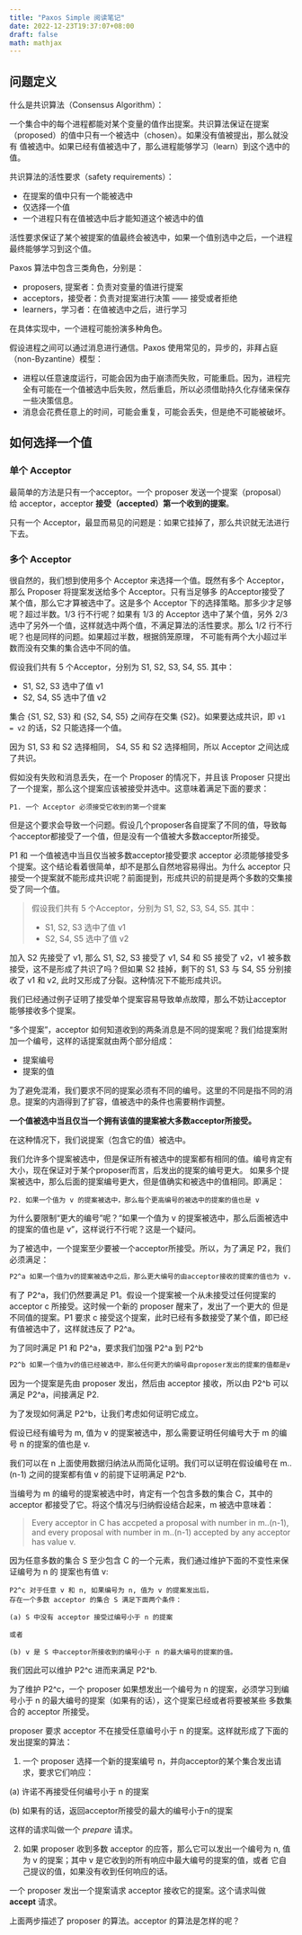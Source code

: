 ```yaml
---
title: "Paxos Simple 阅读笔记"
date: 2022-12-23T19:37:07+08:00
draft: false
math: mathjax
---
```


## 问题定义

什么是共识算法（Consensus Algorithm）：

一个集合中的每个进程都能对某个变量的值作出提案。共识算法保证在提案（proposed）的值中只有一个被选中（chosen）。如果没有值被提出，那么就没有
值被选中。如果已经有值被选中了，那么进程能够学习（learn）到这个选中的值。

共识算法的活性要求（safety requirements）：

- 在提案的值中只有一个能被选中
- 仅选择一个值
- 一个进程只有在值被选中后才能知道这个被选中的值

活性要求保证了某个被提案的值最终会被选中，如果一个值别选中之后，一个进程最终能够学习到这个值。

Paxos 算法中包含三类角色，分别是：

- proposers, 提案者：负责对变量的值进行提案
- acceptors，接受者：负责对提案进行决策 —— 接受或者拒绝
- learners，学习者：在值被选中之后，进行学习

在具体实现中，一个进程可能扮演多种角色。

假设进程之间可以通过消息进行通信。Paxos 使用常见的，异步的，非拜占庭（non-Byzantine）模型：

- 进程以任意速度运行，可能会因为由于崩溃而失败，可能重启。因为，进程完全有可能在一个值被选中后失败，然后重启，所以必须借助持久化存储来保存
一些决策信息。
- 消息会花费任意上的时间，可能会重复，可能会丢失，但是绝不可能被破坏。

## 如何选择一个值

### 单个 Acceptor

最简单的方法是只有一个acceptor。一个 proposer 发送一个提案（proposal）给 acceptor，acceptor **接受（accepted）第一个收到的提案**。

只有一个 Acceptor，最显而易见的问题是：如果它挂掉了，那么共识就无法进行下去。

### 多个 Acceptor

很自然的，我们想到使用多个 Acceptor 来选择一个值。既然有多个 Acceptor，那么 Proposer 将提案发送给多个 Acceptor。只有当足够多
的Acceptor接受了某个值，那么它才算被选中了。这是多个 Acceptor 下的选择策略。那多少才足够呢？超过半数。1/3 行不行呢？如果有 1/3 的 Acceptor
选中了某个值，另外 2/3 选中了另外一个值，这样就选中两个值，不满足算法的活性要求。那么 1/2 行不行呢？也是同样的问题。如果超过半数，根据鸽笼原理，
不可能有两个大小超过半数而没有交集的集合选中不同的值。

假设我们共有 5 个Acceptor，分别为 S1, S2, S3, S4, S5. 其中：
- S1, S2, S3 选中了值 v1
- S2, S4, S5 选中了值 v2

集合 {S1, S2, S3} 和 {S2, S4, S5} 之间存在交集 {S2}。如果要达成共识，即 `v1 = v2` 的话，S2 只能选择一个值。

因为 S1, S3 和 S2 选择相同， S4, S5 和 S2 选择相同，所以 Acceptor 之间达成了共识。

假如没有失败和消息丢失，在一个 Proposer 的情况下，并且该 Proposer 只提出了一个提案，那么这个提案应该被接受并选中。这意味着满足下面的要求：

```
P1. 一个 Acceptor 必须接受它收到的第一个提案
```

但是这个要求会导致一个问题。假设几个proposer各自提案了不同的值，导致每个acceptor都接受了一个值，但是没有一个值被大多数acceptor所接受。

P1 和 一个值被选中当且仅当被多数acceptor接受要求 acceptor 必须能够接受多个提案。这个结论看着很简单，却不是那么自然地容易得出。为什么 
acceptor 只接受一个提案就不能形成共识呢？前面提到，形成共识的前提是两个多数的交集接受了同一个值。

> 假设我们共有 5 个Acceptor，分别为 S1, S2, S3, S4, S5. 其中：
> - S1, S2, S3 选中了值 v1
> - S2, S4, S5 选中了值 v2

加入 S2 先接受了 v1, 那么 S1, S2, S3 接受了 v1, S4 和 S5 接受了 v2，v1 被多数接受，这不是形成了共识了吗？但如果 S2 挂掉，剩下的 S1, S3
与 S4, S5 分别接收了 v1 和 v2, 此时又形成了分裂。这种情况下不能形成共识。

我们已经通过例子证明了接受单个提案容易导致单点故障，那么不妨让acceptor能够接收多个提案。

“多个提案”，acceptor 如何知道收到的两条消息是不同的提案呢？我们给提案附加一个编号，这样的话提案就由两个部分组成：

- 提案编号
- 提案的值

为了避免混淆，我们要求不同的提案必须有不同的编号。这里的不同是指不同的消息。提案的内涵得到了扩容，值被选中的条件也需要稍作调整。

**一个值被选中当且仅当一个拥有该值的提案被大多数acceptor所接受。**

在这种情况下，我们说提案（包含它的值）被选中。

我们允许多个提案被选中，但是保证所有被选中的提案都有相同的值。编号肯定有大小，现在保证对于某个proposer而言，后发出的提案的编号更大。
如果多个提案被选中，那么后面的提案编号更大，但是值确实和被选中的值相同。即满足：

```
P2. 如果一个值为 v 的提案被选中，那么每个更高编号的被选中的提案的值也是 v
```

为什么要限制“更大的编号”呢？“如果一个值为 v 的提案被选中，那么后面被选中的提案的值也是 v”，这样说行不行呢？这是一个疑问。

为了被选中，一个提案至少要被一个acceptor所接受。所以，为了满足 P2，我们必须满足：

```html
P2^a 如果一个值为v的提案被选中之后，那么更大编号的由acceptor接收的提案的值也为 v.
```

有了 P2^a，我们仍然要满足 P1。假设一个提案被一个从未接受过任何提案的acceptor c 所接受。这时候一个新的 proposer 醒来了，发出了一个更大的
但是不同值的提案。P1 要求 c 接受这个提案，此时已经有多数接受了某个值，即已经有值被选中了，这样就违反了 P2^a。

为了同时满足 P1 和 P2^a，要求我们加强 P2^a 到 P2^b

```html
P2^b 如果一个值为v的值已经被选中，那么任何更大的编号由proposer发出的提案的值都是v
```

因为一个提案是先由 proposer 发出，然后由 acceptor 接收，所以由 P2^b 可以满足 P2^a，间接满足 P2.

为了发现如何满足 P2^b，让我们考虑如何证明它成立。

假设已经有编号为 m, 值为 v 的提案被选中，那么需要证明任何编号大于 m 的编号 n 的提案的值也是 v.

我们可以在 n 上面使用数据归纳法从而简化证明。我们可以证明在假设编号在 m..(n-1) 之间的提案都有值 v 的前提下证明满足 P2^b.

当编号为 m 的编号的提案被选中时，肯定有一个包含多数的集合 C，其中的 acceptor 都接受了它。将这个情况与归纳假设结合起来，m 被选中意味着：

> Every acceptor in C has accpeted a proposal with number in m..(n-1), and every proposal with number in m..(n-1)
accepted by any acceptor has value v.

因为任意多数的集合 S 至少包含 C 的一个元素，我们通过维护下面的不变性来保证编号为 n 的 提案也有值 v:

```text
P2^c 对于任意 v 和 n, 如果编号为 n, 值为 v 的提案发出后，
存在一个多数 acceptor 的集合 S 满足下面两个条件：

(a) S 中没有 acceptor 接受过编号小于 n 的提案

或者

(b) v 是 S 中acceptor所接收到的编号小于 n 的最大编号的提案的值。 
```

我们因此可以维护 P2^c 进而来满足 P2^b.

为了维护 P2^c，一个 proposer 如果想发出一个编号为 n 的提案，必须学习到编号小于 n 的最大编号的提案（如果有的话），这个提案已经或者将要被某些
多数集合的 acceptor 所接受。

proposer 要求 acceptor 不在接受任意编号小于 n 的提案。这样就形成了下面的发出提案的算法：

1. 一个 proposer 选择一个新的提案编号 n，并向acceptor的某个集合发出请求，要求它们响应：

(a) 许诺不再接受任何编号小于 n 的提案

(b) 如果有的话，返回acceptor所接受的最大的编号小于n的提案

这样的请求叫做一个 *prepare* 请求。

2. 如果 proposer 收到多数 acceptor 的应答，那么它可以发出一个编号为 n, 值为 v 的提案；其中 v 是它收到的所有响应中最大编号的提案的值，或者
它自己提议的值，如果没有收到任何响应的话。

一个 proposer 发出一个提案请求 acceptor 接收它的提案。这个请求叫做 **accept** 请求。

上面两步描述了 proposer 的算法。acceptor 的算法是怎样的呢？
